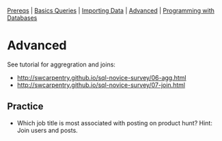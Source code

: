 [Prereqs](https://github.com/REU-SOS/DataWrangling/blob/master/Prereqs.md#installing-mysql) | [Basics Queries](https://github.com/REU-SOS/DataWrangling/blob/master/BasicQueries.md#basic) | [Importing Data](https://github.com/REU-SOS/DataWrangling/blob/master/Import.md#import) | [Advanced](https://github.com/REU-SOS/DataWrangling/blob/master/Advanced.md#advanced) | [Programming with Databases](https://github.com/REU-SOS/DataWrangling/blob/master/Programming.md#programming)

# Advanced

See tutorial for aggregration and joins:

* http://swcarpentry.github.io/sql-novice-survey/06-agg.html
* http://swcarpentry.github.io/sql-novice-survey/07-join.html

## Practice

* Which job title is most associated with posting on product hunt? Hint: Join users and posts.
